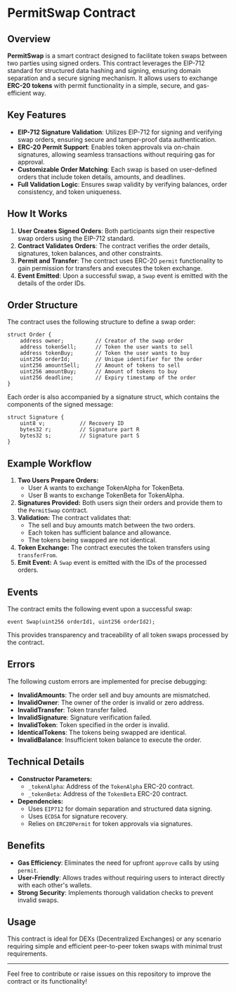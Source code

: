 # PermitSwap Contract

## Overview

**PermitSwap** is a smart contract designed to facilitate token swaps between two parties using signed orders. This contract leverages the EIP-712 standard for structured data hashing and signing, ensuring domain separation and a secure signing mechanism. It allows users to exchange **ERC-20 tokens** with permit functionality in a simple, secure, and gas-efficient way.

## Key Features

- **EIP-712 Signature Validation**: Utilizes EIP-712 for signing and verifying swap orders, ensuring secure and tamper-proof data authentication.
- **ERC-20 Permit Support**: Enables token approvals via on-chain signatures, allowing seamless transactions without requiring gas for approval.
- **Customizable Order Matching**: Each swap is based on user-defined orders that include token details, amounts, and deadlines.
- **Full Validation Logic**: Ensures swap validity by verifying balances, order consistency, and token uniqueness.

## How It Works

1. **User Creates Signed Orders**: Both participants sign their respective swap orders using the EIP-712 standard.
2. **Contract Validates Orders**: The contract verifies the order details, signatures, token balances, and other constraints.
3. **Permit and Transfer**: The contract uses ERC-20 `permit` functionality to gain permission for transfers and executes the token exchange.
4. **Event Emitted**: Upon a successful swap, a `Swap` event is emitted with the details of the order IDs.

## Order Structure

The contract uses the following structure to define a swap order:

```solidity
struct Order {
    address owner;          // Creator of the swap order
    address tokenSell;      // Token the user wants to sell
    address tokenBuy;       // Token the user wants to buy
    uint256 orderId;        // Unique identifier for the order
    uint256 amountSell;     // Amount of tokens to sell
    uint256 amountBuy;      // Amount of tokens to buy
    uint256 deadline;       // Expiry timestamp of the order
}
```

Each order is also accompanied by a signature struct, which contains the components of the signed message:

```solidity
struct Signature {
    uint8 v;           // Recovery ID
    bytes32 r;         // Signature part R
    bytes32 s;         // Signature part S
}
```

## Example Workflow

1. **Two Users Prepare Orders:**
    - User A wants to exchange TokenAlpha for TokenBeta.
    - User B wants to exchange TokenBeta for TokenAlpha.
2. **Signatures Provided:** Both users sign their orders and provide them to the `PermitSwap` contract.
3. **Validation:** The contract validates that:
    - The sell and buy amounts match between the two orders.
    - Each token has sufficient balance and allowance.
    - The tokens being swapped are not identical.
4. **Token Exchange:** The contract executes the token transfers using `transferFrom`.
5. **Emit Event:** A `Swap` event is emitted with the IDs of the processed orders.

## Events

The contract emits the following event upon a successful swap:

```solidity
event Swap(uint256 orderId1, uint256 orderId2);
```

This provides transparency and traceability of all token swaps processed by the contract.

## Errors

The following custom errors are implemented for precise debugging:

- **InvalidAmounts**: The order sell and buy amounts are mismatched.
- **InvalidOwner**: The owner of the order is invalid or zero address.
- **InvalidTransfer**: Token transfer failed.
- **InvalidSignature**: Signature verification failed.
- **InvalidToken**: Token specified in the order is invalid.
- **IdenticalTokens**: The tokens being swapped are identical.
- **InvalidBalance**: Insufficient token balance to execute the order.

## Technical Details

- **Constructor Parameters:**
    - `_tokenAlpha`: Address of the `TokenAlpha` ERC-20 contract.
    - `_tokenBeta`: Address of the `TokenBeta` ERC-20 contract.
- **Dependencies:**
    - Uses `EIP712` for domain separation and structured data signing.
    - Uses `ECDSA` for signature recovery.
    - Relies on `ERC20Permit` for token approvals via signatures.

## Benefits

- **Gas Efficiency**: Eliminates the need for upfront `approve` calls by using `permit`.
- **User-Friendly**: Allows trades without requiring users to interact directly with each other's wallets.
- **Strong Security**: Implements thorough validation checks to prevent invalid swaps.

## Usage

This contract is ideal for DEXs (Decentralized Exchanges) or any scenario requiring simple and efficient peer-to-peer token swaps with minimal trust requirements.

---

Feel free to contribute or raise issues on this repository to improve the contract or its functionality!

